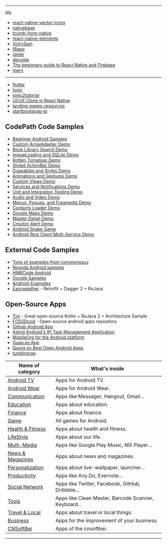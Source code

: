 





------------
RN

* [react-native-vector-icons](https://github.com/oblador/react-native-vector-icons)
* [nativebase](https://nativebase.io/)
* [tcomb-form-native](https://github.com/gcanti/tcomb-form-native)
* [react-native-elements](https://github.com/react-native-training/react-native-elements)
* [VctrySam](https://github.com/VctrySam?tab=repositories)
* [f8app](https://github.com/fbsamples/f8app)
* [ignite](https://github.com/infinitered/ignite)
* [decoide](https://www.decoide.org/)
* [The beginners guide to React Native and Firebase](https://firebase.googleblog.com/2016/01/the-beginners-guide-to-react-native-and_84.html)
* [mern](http://mern.io/)
------------------

* [flutter](https://github.com/Solido/awesome-flutter)
* [Ionic](https://github.com/Alexintosh/Awesome-Ionic)
* [ionic2tutorial](http://ionic2tutorial.com/)
* [UI/UX Clone in React Native](https://github.com/hkxicor/uber-clone-react-native)
* [landing-pages-resources](https://github.com/eibrahim/landing-pages-resources#user-experience-testing-and-optimization-tools)
* [startbootstrap-lp](https://github.com/BlackrockDigital/startbootstrap-landing-page)


## CodePath Code Samples

* [Beginner Android Samples](https://github.com/codepath/intro_android_demo)
* [Custom ArrayAdapter Demo](https://github.com/codepath/android-custom-array-adapter-demo)
* [Book Library Search Demo](https://github.com/codepath/android-booksearch-demo)
* [ImageLoading and SQLite Demo](https://github.com/codepath/android-sqlite-links-demo)
* [Rotten Tomatoes Demo](https://github.com/codepath/android-rottentomatoes-demo)
* [Styled ActionBar Demo](https://github.com/codepath/android-actionbar-style-demo)
* [Drawables and Styles Demo](https://github.com/codepath/android-drawable-styles-demo)
* [Animations and Gestures Demo](https://github.com/codepath/android-animation-gestures-demo)
* [Custom Views Demo](https://github.com/codepath/android-custom-view-demos)
* [Services and Notifications Demo](https://github.com/codepath/android-services-demo)
* [Unit and Integration Testing Demo](https://github.com/codepath/android-simple-test-demo)
* [Audio and Video Demo](https://github.com/codepath/android-audio-video-demo)
* [Menus, Popups, and Fragments Demo](https://github.com/codepath/android-menus-popups-dialogs-demo)
* [Contacts Loader Demo](https://github.com/codepath/android-contacts-loader-demo)
* [Google Maps Demo](https://github.com/codepath/android-google-maps-demo)
* [Master-Detail Demo](https://github.com/codepath/android-master-detail-demo)
* [Crouton Alert Demo](https://github.com/codepath/android-crouton-sample)
* [Android Snake Game](https://github.com/codepath/android_snake_game)
* [Android Rest Client Multi-Service Demo](https://github.com/codepath/android-multiservice-oauth-demo)

## External Code Samples

* [Tons of examples from commonsguy](https://github.com/commonsguy/cw-omnibus)
* [Novoda Android samples](https://github.com/novoda/android-demos)
* [HMKCode Android](https://github.com/hmkcode/Android)
* [Google Samples](https://github.com/googlesamples) 
* [Android-Examples](https://github.com/nisrulz/android-examples) 
* [Easyweather](https://github.com/DanPrado/easyweather) - Retrofit + Dagger 2 + RxJava

## Open-Source Apps


* [Tivi](https://github.com/chrisbanes/tivi) - Great open-source Kotlin + RxJava 2 + Architecture Sample
* [FOSSDroid](http://fossdroid.com/) - Open-source android apps repository
* [Github Android App](https://github.com/github/android)
* [Astrid Android's #1 Task Management Application ](https://github.com/todoroo/astrid)
* [MobileOrg for the Android platform](https://github.com/matburt/mobileorg-android)
* [Guag.es App](https://github.com/github/gauges-android)
* [Quora on Best Open Android Apps](http://www.quora.com/Android-Applications/What-are-some-of-the-best-open-source-Android-apps)
* [tumblrsnap](https://github.com/codepath/tumblrsnap/tree/portfolio)




| Name of category | What's inside |
  ---------------- | ------------- 
[Android TV](categories/android_tv.md) | Apps for Android TV. 
[Android Wear](categories/android_wear.md) | Apps for Android Wear. 
[Communication](categories/communication.md) | Apps like Messager, Hangout, Gmail... 
[Education](categories/education.md) | Apps about education. 
[Finance](categories/finance.md) | Apps about finance. 
[Game](categories/game.md) | All games for Android. 
[Health & Fitness](categories/health_fitness.md) | Apps about health and fitness. 
[LifeStyle](categories/life_style.md) | Apps about our life. 
[Multi-Media](categories/multi_media.md) | Apps like Google Play Music, MX Player... 
[News & Magazines](categories/news_and_magazines.md) | Apps about news and magazines. 
[Personalization](categories/personalization.md) | Apps about live-wallpaper, launcher... 
[Productivity](categories/productivity.md) | Apps like Any.Do, Evernote... 
[Social Network](categories/social_network.md) | Apps like Twitter, Facebook, GitHub, Dribbble... 
[Tools](categories/tools.md) | Apps like Clean Master, Barcode Scanner, Keyboard...
[Travel & Local](categories/travel_and_local.md) | Apps about travel or local things.
[Business](categories/business.md) | Apps for the improvement of your business.
[CNSoftBei](https://github.com/kensoon/awesome-cnsoftbei) | Apps of the cnsoftbei.


------------------------

